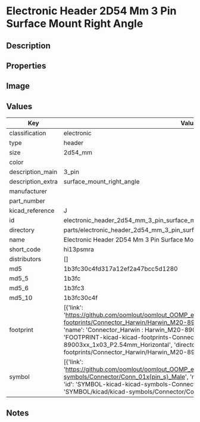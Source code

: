 # Electronic Header 2D54 Mm 3 Pin Surface Mount Right Angle

## Description

## Properties


## Image


## Values

| Key | Value |
| --- | --- |
| classification | electronic |
| type | header |
| size | 2d54_mm |
| color |  |
| description_main | 3_pin |
| description_extra | surface_mount_right_angle |
| manufacturer |  |
| part_number |  |
| kicad_reference | J |
| id | electronic_header_2d54_mm_3_pin_surface_mount_right_angle |
| directory | parts/electronic_header_2d54_mm_3_pin_surface_mount_right_angle |
| name | Electronic Header 2D54 Mm 3 Pin Surface Mount Right Angle |
| short_code | hi13psmra |
| distributors | [] |
| md5 | 1b3fc30c4fd317a12ef2a47bcc5d1280 |
| md5_5 | 1b3fc |
| md5_6 | 1b3fc3 |
| md5_10 | 1b3fc30c4f |
| footprint | [{'link': 'https://github.com/oomlout/oomlout_OOMP_eda_V2/tree/main/FOOTPRINT/kicad/kicad-footprints/Connector_Harwin/Harwin_M20-89003xx_1x03_P2.54mm_Horizontal', 'name': 'Connector_Harwin : Harwin_M20-89003xx_1x03_P2.54mm_Horizontal', 'id': 'FOOTPRINT-kicad-kicad-footprints-Connector_Harwin-Harwin_M20-89003xx_1x03_P2.54mm_Horizontal', 'directory': 'FOOTPRINT/kicad/kicad-footprints/Connector_Harwin/Harwin_M20-89003xx_1x03_P2.54mm_Horizontal/'}] |
| symbol | [{'link': 'https://github.com/oomlout/oomlout_OOMP_eda_V2/tree/main/SYMBOL/kicad/kicad-symbols/Connector/Conn_01x{pin_s}_Male', 'name': 'Connector : Conn_01x03_Male', 'id': 'SYMBOL-kicad-kicad-symbols-Connector-Conn_01x03_Male', 'directory': 'SYMBOL/kicad/kicad-symbols/Connector/Conn_01x03_Male/'}] |

## Notes

